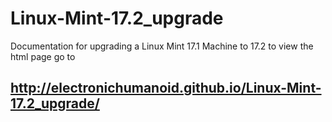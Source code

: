 # Linux-Mint-17.2_upgrade
Documentation for upgrading a Linux Mint 17.1 Machine to 17.2
to view the html page go to 
## http://electronichumanoid.github.io/Linux-Mint-17.2_upgrade/
